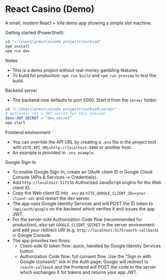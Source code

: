 # React Casino (Demo)

A small, modern React + Vite demo app showing a simple slot machine.

Getting started (PowerShell):

```powershell
cd "c:\Users\armin\vscode projects\turksod"
npm install
npm run dev
```

Notes:
- This is a demo project without real-money gambling features.
- To build for production: `npm run build` and `npm run preview` to test the build.
 
Backend server
 - The backend now defaults to port 5000. Start it from the `server` folder:

```powershell
cd "c:\Users\armin\vscode projects\turksod\server"
# optional: set a JWT secret for this session
$env:JWT_SECRET = "dev_secret"
npm start
```

Frontend environment
 - You can override the API URL by creating a `.env` file in the project root with `VITE_API_URL=http://localhost:5000` or another host.
 - An example is provided in `.env.example`.

Google Sign-In
- To enable Google Sign-In, create an OAuth client ID in Google Cloud Console (APIs & Services → Credentials).
- Add `http://localhost:5173` to Authorized JavaScript origins for the Web client ID.
- Copy the Web client ID into `.env` as `VITE_GOOGLE_CLIENT_ID=<your-client-id>` and restart the dev server.
- The app uses Google Identity Services and will POST the ID token to `/api/auth/google` on the backend which verifies it and issues the app JWT.
 - For the server-side Authorization Code flow (recommended for production), also set `GOOGLE_CLIENT_SECRET` in the server environment and add your redirect URI (e.g. `http://localhost:5175/oauth-callback`) in Google Console.
 - The app provides two flows:
	 - Client-side ID token flow: quick, handled by Google Identity Services button.
	 - Authorization Code flow: full consent flow. Use the "Sign in with Google (consent)" link in the Auth page; Google will redirect to `/oauth-callback` and the frontend will POST the code to the server which exchanges it for tokens and returns your app JWT.
